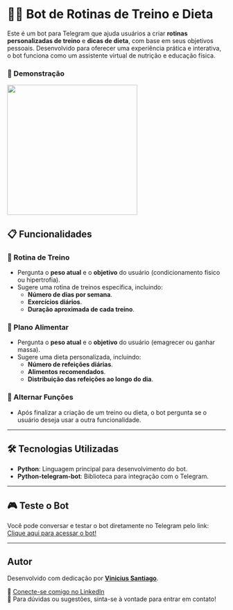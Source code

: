 # 🏋️‍♂️ Bot de Rotinas de Treino e Dieta

Este é um bot para Telegram que ajuda usuários a criar **rotinas personalizadas de treino** e **dicas de dieta**, com base em seus objetivos pessoais. Desenvolvido para oferecer uma experiência prática e interativa, o bot funciona como um assistente virtual de nutrição e educação física.

### 🎥 Demonstração

<p>
  <img 
    src="https://github.com/user-attachments/assets/28a927fa-1483-4504-b630-77d8754c0f71"
    height="300"  
  />
</p>

## 📋 Funcionalidades

### 💪 Rotina de Treino
- Pergunta o **peso atual** e o **objetivo** do usuário (condicionamento físico ou hipertrofia).
- Sugere uma rotina de treinos específica, incluindo:
  - **Número de dias por semana**.
  - **Exercícios diários**.
  - **Duração aproximada de cada treino**.

### 🥗 Plano Alimentar
- Pergunta o **peso atual** e o **objetivo** do usuário (emagrecer ou ganhar massa).
- Sugere uma dieta personalizada, incluindo:
  - **Número de refeições diárias**.
  - **Alimentos recomendados**.
  - **Distribuição das refeições ao longo do dia**.

### 🔄 Alternar Funções
- Após finalizar a criação de um treino ou dieta, o bot pergunta se o usuário deseja usar a outra funcionalidade.

---

## 🛠️ Tecnologias Utilizadas

- **Python**: Linguagem principal para desenvolvimento do bot.
- **Python-telegram-bot**: Biblioteca para integração com o Telegram.

---

## 🎮 Teste o Bot

Você pode conversar e testar o bot diretamente no Telegram pelo link:
[Clique aqui para acessar o bot!](https://t.me/ViniciusPython_Play_Bot)

---

## Autor

Desenvolvido com dedicação por **[Vinicius Santiago](https://www.linkedin.com/in/vinicius-santiago01/)**.

💼 [Conecte-se comigo no LinkedIn](https://www.linkedin.com/in/vinicius-santiago01/)  
📧 Para dúvidas ou sugestões, sinta-se à vontade para entrar em contato!

